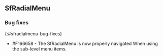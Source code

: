 ## SfRadialMenu

### Bug fixes
{:#sfradialmenu-bug-fixes}

* \#F166658 - The SfRadialMenu is now properly navigated When using the sub-level menu items.